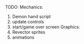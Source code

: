 TODO:
Mechanics:
1. Demon hand script
2. update controls
3. start/game over screen
Graphics:
1. Revector sprites
2. animations 
